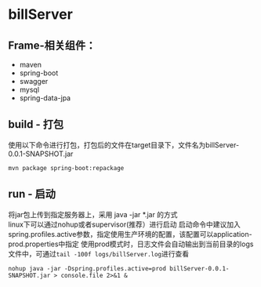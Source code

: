 # billServer


Frame-相关组件：
-
* maven
* spring-boot
* swagger
* mysql
* spring-data-jpa

build - 打包
-
使用以下命令进行打包，打包后的文件在target目录下，文件名为billServer-0.0.1-SNAPSHOT.jar
```
mvn package spring-boot:repackage
```

run - 启动
-
将jar包上传到指定服务器上，采用 java -jar *.jar 的方式  
linux下可以通过nohup或者supervisor(推荐）进行启动
启动命令中建议加入spring.profiles.active参数，指定使用生产环境的配置，该配置可以application-prod.properties中指定
使用prod模式时，日志文件会自动输出到当前目录的logs文件中，可通过```tail -100f logs/billServer.log```进行查看
```
nohup java -jar -Dspring.profiles.active=prod billServer-0.0.1-SNAPSHOT.jar > console.file 2>&1 &
```



